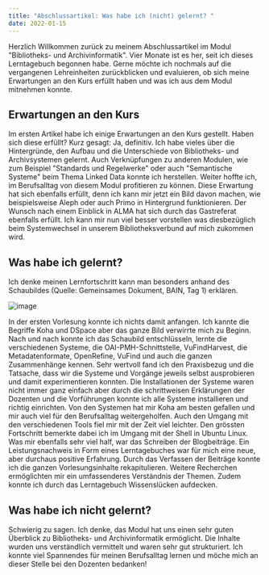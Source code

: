 ```yaml
---
title: "Abschlussartikel: Was habe ich (nicht) gelernt? "
date: 2022-01-15
---
```


Herzlich Willkommen zurück zu meinem Abschlussartikel im Modul "Bibliotheks- und Archivinformatik". Vier Monate ist es her, seit ich dieses Lerntagebuch begonnen habe. Gerne möchte ich nochmals auf die vergangenen Lehreinheiten zurückblicken und evaluieren, ob sich meine Erwartungen an den Kurs erfüllt haben und was ich aus dem Modul mitnehmen konnte. 

## Erwartungen an den Kurs
Im ersten Artikel habe ich einige Erwartungen an den Kurs gestellt. Haben sich diese erfüllt? Kurz gesagt: Ja, definitiv. Ich habe vieles über die Hintergründe, den Aufbau und die Unterschiede von Bibliotheks- und Archivsystemen gelernt. Auch Verknüpfungen zu anderen Modulen, wie zum Beispiel "Standards und Regelwerke" oder auch "Semantische Systeme" beim Thema Linked Data konnte ich herstellen. Weiter hoffte ich, im Berufsalltag von diesem Modul profitieren zu können. Diese Erwartung hat sich ebenfalls erfüllt, denn ich kann mir jetzt ein Bild davon machen, wie beispielsweise Aleph oder auch Primo in Hintergrund funktionieren. Der Wunsch nach einem Einblick in ALMA hat sich durch das Gastreferat ebenfalls erfüllt. Ich kann mir nun viel besser vorstellen was diesbezüglich beim Systemwechsel in unserem Bibliotheksverbund auf mich zukommen wird. 

## Was habe ich gelernt?
Ich denke meinen Lernfortschritt kann man besonders anhand des Schaubildes (Quelle: Gemeinsames Dokument, BAIN, Tag 1) erklären. 

![image](https://user-images.githubusercontent.com/91632421/151712580-7e1499d3-4502-40f4-923b-bf4c49a72bdf.png)

In der ersten Vorlesung konnte ich nichts damit anfangen. Ich kannte die Begriffe Koha und DSpace aber das ganze Bild verwirrte mich zu Beginn. Nach und nach konnte ich das Schaubild entschlüsseln, lernte die verschiedenen Systeme, die OAI-PMH-Schnittstelle, VuFindHarvest, die Metadatenformate, OpenRefine, VuFind und auch die ganzen Zusammenhänge kennen. Sehr wertvoll fand ich den Praxisbezug und die Tatsache, dass wir die Systeme und Vorgänge jeweils selbst ausprobieren und damit experimentieren konnten. Die Installationen der Systeme waren nicht immer ganz einfach aber durch die schrittweisen Erklärungen der Dozenten und die Vorführungen konnte ich alle Systeme installieren und richtig einrichten. Von den Systemen hat mir Koha am besten gefallen und mir auch viel für den Berufsalltag weitergeholfen. 
Auch den Umgang mit den verschiedenen Tools fiel mir mit der Zeit viel leichter. Den grössten Fortschritt bemerkte dabei ich im Umgang mit der Shell in Ubuntu Linux. Was mir ebenfalls sehr viel half, war das Schreiben der Blogbeiträge. Ein Leistungsnachweis in Form eines Lerntagebuches war für mich eine neue, aber durchaus positive Erfahrung. Durch das Verfassen der Beiträge konnte ich die ganzen Vorlesungsinhalte rekapitulieren. Weitere Recherchen ermöglichten mir ein umfassenderes Verständnis der Themen. Zudem konnte ich durch das Lerntagebuch Wissenslücken aufdecken. 

## Was habe ich nicht gelernt?
Schwierig zu sagen. Ich denke, das Modul hat uns einen sehr guten Überblick zu Bibliotheks- und Archivinformatik ermöglicht. Die Inhalte wurden uns verständlich vermittelt und waren sehr gut strukturiert. Ich konnte viel Spannendes für meinen Berufsalltag lernen und möche mich an dieser Stelle bei den Dozenten bedanken!
